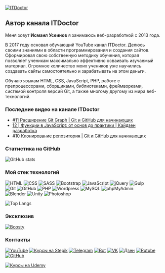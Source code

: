 [![ITDoctor](https://github.com/morphIsmail/morphIsmail/blob/main/assets/header.jpg)](https://www.youtube.com/c/ITDoctor)

## Автор канала ITDoctor
Меня зовут **Исмаил Усеинов** я занимаюсь веб-разработкой с 2013 года.

В 2017 году основал обучающий YouTube канал ITDoctor. Делюсь своими знаниями в области программирования и создания сайтов. Сформировал свою собственную методику обучения, которая позволяет ученикам максимально эффективно осваивать изучаемый материал. Огромное количество моих учеников уже научились создавать сайты самостоятельно и зарабатывать на этом деньги.

Обучаю языкам HTML, CSS, JavaScript, PHP, работе с препроцессорами, сборщиками, библиотеками, фреймворками, системой контроля версий Git,  а также многому другому из мира веб-технологий. 

### Последние видео на канале ITDoctor
<!-- YOUTUBE:START -->
- [#11 Расширение Git Graph | Git и GitHub для начинающих](https://www.youtube.com/watch?v=_RHh-Pk3kPA)
- [12 | Функции в JavaScript: от основ до практики | Кайдзен разработка](https://www.youtube.com/watch?v=Jzgg5JGaP3Q)
- [#10 Клонирование репозитория | Git и GitHub для начинающих](https://www.youtube.com/watch?v=M2eC0O8H0Yo)
<!-- YOUTUBE:END -->

### Статистика на GitHub
![GitHub stats](https://github-readme-stats.vercel.app/api?username=morphIsmail&show_icons=true&hide=prs,issues,contribs&theme=dark)

### Мой стек технологий
![HTML](https://img.shields.io/badge/-HTML-333?style=for-the-badge&logo=html5)
![CSS](https://img.shields.io/badge/-CSS-333?style=for-the-badge&logo=css3&logoColor=blue)
![SASS](https://img.shields.io/badge/-SASS-333?style=for-the-badge&logo=SASS)
![Bootstrap](https://img.shields.io/badge/-Bootstrap-333?style=for-the-badge&logo=Bootstrap)
![JavaScript](https://img.shields.io/badge/-JavaScript-333?style=for-the-badge&logo=javascript)
![jQuery](https://img.shields.io/badge/-jQuery-333?style=for-the-badge&logo=jQuery&logoColor=blue)
![Gulp](https://img.shields.io/badge/-Gulp-333?style=for-the-badge&logo=Gulp)  
![Git](https://img.shields.io/badge/-Git-333?style=for-the-badge&logo=Git)
![GitHub](https://img.shields.io/badge/-GitHub-333?style=for-the-badge&logo=GitHub)
![PHP](https://img.shields.io/badge/-PHP-333?style=for-the-badge&logo=PHP)
![Wordpress](https://img.shields.io/badge/-Wordpress-333?style=for-the-badge&logo=Wordpress&logoColor=blue)
![MySQL](https://img.shields.io/badge/-MySQL-333?style=for-the-badge)
![phpMyAdmin](https://img.shields.io/badge/-phpMyAdmin-333?style=for-the-badge)  
![Blender](https://img.shields.io/badge/-Blender-333?style=for-the-badge&logo=Blender)
![Unity](https://img.shields.io/badge/-Unity-333?style=for-the-badge&logo=Unity)
![Photoshop](https://img.shields.io/badge/-Photoshop-333?style=for-the-badge&logo=Photoshop)

![Top Langs](https://github-readme-stats.vercel.app/api/top-langs/?username=morphIsmail&layout=compact&theme=dark)

### Эксклюзив
[![Boosty](https://img.shields.io/badge/-Boosty-FFA318?style=for-the-badge)](https://boosty.to/itdoctor)

### Контакты
[![YouTube](https://img.shields.io/badge/-YouTube-333?style=for-the-badge&logo=YouTube&logoColor=FF0000)](https://www.youtube.com/c/ITDoctor)
[![Курсы на Stepik](https://img.shields.io/badge/-Курсы_на_Stepik-08a652?style=for-the-badge)](https://stepik.org/users/387773773/teach)
[![Telegram](https://img.shields.io/badge/-Telegram-333?style=for-the-badge&logo=telegram&logoColor=27A0D9)](https://t.me/itdoctor_official)
[![Bot](https://img.shields.io/badge/-Bot-333?style=for-the-badge)](https://t.me/itdoctorNavigatorBot?start)
[![VK](https://img.shields.io/badge/-VK-333?style=for-the-badge&logo=Vk&logoColor=27A0D9)](https://vk.com/itdoctorstudio)
[![Дзен](https://img.shields.io/badge/-Дзен-333?style=for-the-badge)](https://zen.yandex.ru/itdoctor)
[![Rutube](https://img.shields.io/badge/-Rutube-333?style=for-the-badge)](https://rutube.ru/channel/23500045/)
[![GitHub](https://img.shields.io/badge/-GitHub-333?style=for-the-badge&logo=GitHub&logoColor=fff)](https://github.com/morphIsmail)
<!-- [![Instagram](https://img.shields.io/badge/-Instagram-333?style=for-the-badge&logo=instagram&logoColor=B4068E)](https://instagram.com/ismail_asanovich) -->
[![Курсы на Udemy](https://img.shields.io/badge/-Udemy-333?style=for-the-badge&logo=Udemy&logoColor=fff)](https://www.udemy.com/user/useinov-ismail-asanovich/)
